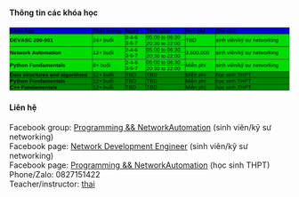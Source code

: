 #### Thông tin các khóa học
![courses](courses2.png)               
          

#### Liên hệ
Facebook group: [Programming && NetworkAutomation](https://www.facebook.com/groups/programmingna2001/) (sinh viên/kỹ sư networking)        
Facebook page: [Network Development Engineer](https://www.facebook.com/programmingna/) (sinh viên/kỹ sư networking)                 
Facebook page: [Programming && NetworkAutomation](https://www.facebook.com/programmingna2001/) (học sinh THPT)   
Phone/Zalo: 0827151422               
Teacher/instructor: [thai](https://www.facebook.com/thaiquocvo2001)                                       
